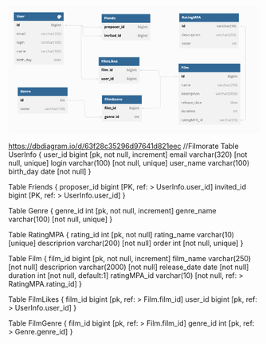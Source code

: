 ![Схема БД](https://github.com/vasilenkodm/java-filmorate/raw/main/Filmorate_database_schema.png)

https://dbdiagram.io/d/63f28c35296d97641d821eec
//Filmorate
Table UserInfo {
  user_id bigint [pk, not null, increment]
  email varchar(320) [not null, unique]
  login varchar(100) [not null, unique]
  user_name  varchar(100) 
  birth_day date [not null]
}

Table Friends {
  proposer_id bigint [PK, ref: > UserInfo.user_id]
  invited_id bigint [PK, ref: > UserInfo.user_id]
}

Table Genre {
  genre_id int [pk, not null, increment]
  genre_name varchar(100) [not null, unique]
}

Table RatingMPA {
  rating_id int [pk, not null]
  rating_name varchar(10) [unique]
  descriprion varchar(200) [not null]
  order int [not null, unique]
}

Table Film {
  film_id bigint [pk, not null, increment]
  film_name varchar(250) [not null]
  descriprion varchar(2000) [not null]
  release_date date [not null]
  duration int [not null, default:1]
  ratingMPA_id varchar(10) [not null, ref: > RatingMPA.rating_id]
}

Table FilmLikes {
  film_id bigint [pk, ref: > Film.film_id]
  user_id bigint [pk, ref: > UserInfo.user_id]
}

Table FilmGenre {
  film_id bigint [pk, ref: > Film.film_id]
  genre_id int [pk, ref: > Genre.genre_id]
}
